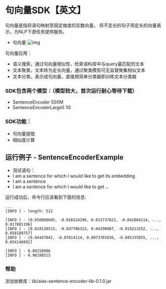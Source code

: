 # 句向量SDK【英文】
句向量是指将语句映射至固定维度的实数向量。
将不定长的句子用定长的向量表示，为NLP下游任务提供服务。

- 句向量
![img](https://djl-model.oss-cn-hongkong.aliyuncs.com/AIAS/nlp_sdks/Universal-Sentence-Encoder.png)


句向量应用：
- 语义搜索，通过句向量相似性，检索语料库中与query最匹配的文本
- 文本聚类，文本转为定长向量，通过聚类模型可无监督聚集相似文本
- 文本分类，表示成句向量，直接用简单分类器即训练文本分类器


### SDK包含两个模型：（模型较大，首次运行耐心等待下载）
-  SentenceEncoder 500M
-  SentenceEncoderLarge5 1G

### SDK功能：
-  句向量提取
-  相似度计算

## 运行例子 - SentenceEncoderExample
- 测试语句：
- I am a sentence for which I would like to get its embedding
- I am a sentence
- I am a sentence for which I would like to get ...

运行成功后，命令行应该看到下面的信息:
```text
...
[INFO ] - length: 512

[INFO ] - [0.050808605, -0.016524296, 0.015737822, -0.042864114, ..., 0.017881196]
[INFO ] - [0.018138515, -0.037706323, 0.04290087, -0.019213252, ..., 0.058189757]
[INFO ] - [0.04447042, -0.07614114, 0.0073701036, -0.045335855, ..., 0.054146692]

[INFO ] - 0.80258906
[INFO ] - 0.90100515
```

### 帮助 
添加依赖库：lib/aias-sentence-encoder-lib-0.1.0.jar
